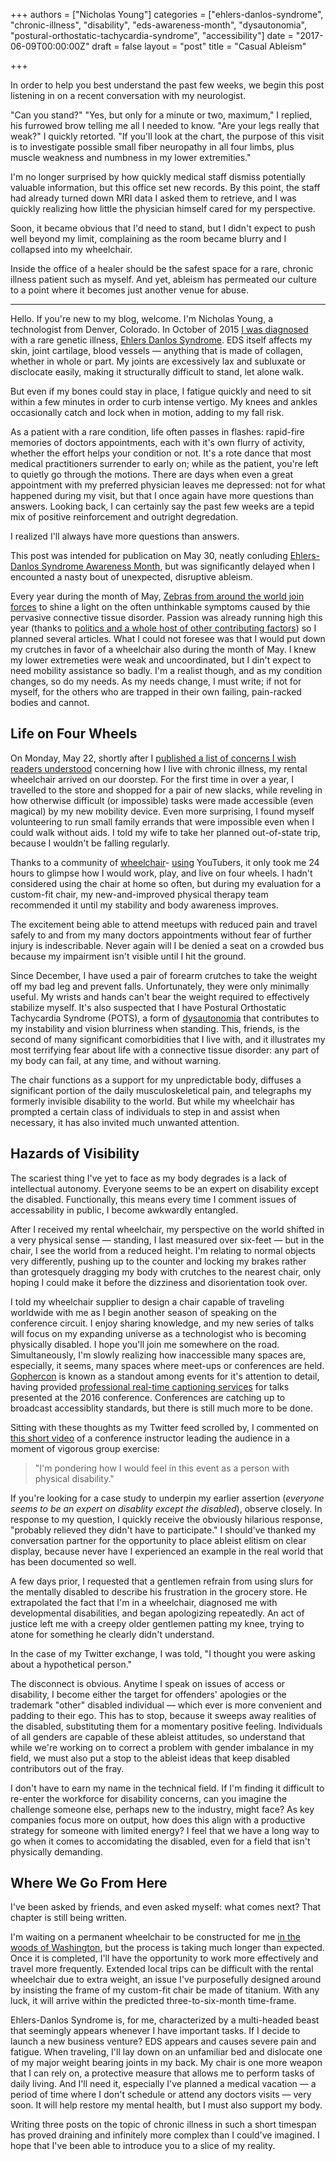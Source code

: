+++
authors = ["Nicholas Young"]
categories = ["ehlers-danlos-syndrome", "chronic-illness", "disability", "eds-awareness-month", "dysautonomia", "postural-orthostatic-tachycardia-syndrome", "accessibility"]
date = "2017-06-09T00:00:00Z"
draft = false
layout = "post"
title = "Casual Ableism"

+++

In order to help you best understand the past few weeks, we begin this post listening in on a recent conversation with my neurologist.

"Can you stand?" "Yes, but only for a minute or two, maximum," I replied, his
furrowed brow telling me all I needed to know. "Are your legs really that weak?" I quickly retorted.
"If you'll look at the chart, the purpose of this visit is to
investigate possible small fiber neuropathy in all four limbs, plus muscle
weakness and numbness in my lower extremities."

I'm no longer surprised by how quickly medical staff dismiss potentially
valuable information, but this office set new records. By this point, the staff
had already turned down MRI data I asked them to retrieve, and I was quickly
realizing how little the physician himself cared for my perspective.

Soon, it became obvious that I'd need to stand, but I didn't expect to push well beyond
my limit, complaining as the room became blurry and I collapsed into my
wheelchair.

Inside the office of a healer should be the safest space for a rare, chronic
illness patient such as myself. And yet, ableism has permeated our culture to a
point where it becomes just another venue for abuse.

---

Hello. If you're new to my blog, welcome. I'm Nicholas Young, a technologist
from Denver, Colorado. In October of 2015 [I was
diagnosed](/2016-05/life-on-the-inside/) with a rare genetic illness, [Ehlers
Danlos Syndrome](https://ehlers-danlos.org). EDS itself affects my skin, joint
cartilage, blood vessels &mdash; anything that is made of collagen, whether in
whole or part. My joints are excessively lax and subluxate or disclocate easily,
making it structurally difficult to stand, let alone walk.

But even if my bones could stay in place, I fatigue quickly and need to sit
within a few minutes in order to curb intense vertigo. My knees and ankles
occasionally catch and lock when in motion, adding to my fall risk.

As a patient with a rare condition, life often passes in flashes: rapid-fire
memories of doctors appointments, each with it's own flurry of activity,
whether the effort helps your condition or not. It's a rote dance
that most medical practitioners surrender to early on; while as the patient,
you're left to quietly go through the motions. There are days when even a great
appointment with my preferred physician leaves me depressed: not for what
happened during my visit, but that I once again have more questions than
answers. Looking back, I can certainly say the past few weeks are a tepid mix of
positive reinforcement and outright degredation.

I realized I'll always have more questions than answers.

This post was intended for publication on May 30, neatly conluding
[Ehlers-Danlos Syndrome Awareness Month](https://ehlers-danlos.com/dazzle/), but
was significantly delayed when I encounted a nasty bout of unexpected,
disruptive ableism.

Every year during the month of May, [Zebras from around the world join
forces](https://ehlers-danlos.com/dazzle/) to shine a light on the often
unthinkable symptoms caused by thie pervasive connective tissue disorder.
Passion was already running high this year (thanks to [politics and a whole host
of other contributing factors](/2017-05/becoming-disabled/)) so I planned
several articles. What I could not foresee was that I would put down my crutches
in favor of a wheelchair also during the month of May. I knew my lower
extremeties were weak and uncoordinated, but I din't expect to need mobility
assistance so badly. I'm a realist though, and as my condition changes, so do my
needs. As my needs change, I must write; if not for myself, for the others who
are trapped in their own failing, pain-racked bodies and cannot.

## Life on Four Wheels

On Monday, May 22, shortly after I [published a list of concerns I wish readers
understood](/2017-05/what-i-wish-you-understood-about-my-chronic-illness/)
concerning how I live with chronic illness, my rental wheelchair arrived on our
doorstep. For the first time in over a year, I travelled to the store and
shopped for a pair of new slacks, while reveling in how otherwise difficult (or
impossible) tasks were made accessible (even magical) by my new mobility device.
Even more surprising, I found myself volunteering to run small family errands
that were impossible even when I could walk without aids. I told my wife to
take her planned out-of-state trip, because I wouldn't be falling regularly.

Thanks to a community of [wheelchair](https://www.youtube.com/user/heycrip)-
[using](https://www.youtube.com/user/theannieelainey) YouTubers, it only took me
24 hours to glimpse how I would work, play, and live on four wheels. I hadn't
considered using the chair at home so often, but during my evaluation for a
custom-fit chair, my new-and-improved physical therapy team recommended it until
my stability and body awareness improves.

The excitement being able to attend meetups with reduced pain and travel
safely to and from my many doctors appointments without fear of further injury is
indescribable. Never again will I be denied a seat on a crowded bus because my
impairment isn't visible until I hit the ground.

Since December, I have used a pair of forearm crutches to take the weight off my
bad leg and prevent falls. Unfortunately, they were only minimally useful. My
wrists and hands can't bear the weight required to effectively stabilize
myself. It's also suspected that I have Postural Orthostatic Tachycardia
Syndrome (POTS), a form of
[dysautonomia](http://www.dysautonomiainternational.org/page.php?ID=30) that
contributes to my instability and vision blurriness when standing. This, friends,
is the second of many significant comorbidities that I live with, and it
illustrates my most terrifying fear about life with a connective tissue
disorder: any part of my body can fail, at any time, and without warning.

The chair functions as a support for my unpredictable body, diffuses a
significant portion of the daily musculoskeletical pain, and telegraphs my
formerly invisible disability to the world. But while my wheelchair has prompted
a certain class of individuals to step in and assist when necessary, it has also
invited much unwanted attention.

## Hazards of Visibility

The scariest thing I've yet to face as my body degrades is a lack of intellectual
autonomy. Everyone seems to be an expert on disability except the disabled.
Functionally, this means every time I comment issues of accessability in public,
I become awkwardly entangled.

After I received my rental wheelchair, my perspective on the world shifted in a
very physical sense &mdash; standing, I last measured over six-feet &mdash; but
in the chair, I see the world from a reduced height. I'm relating to normal
objects very differently, pushing up to the counter and locking my brakes rather
than grotesquely dragging my body with crutches to the nearest chair, only
hoping I could make it before the dizziness and disorientation took over.

I told my wheelchair supplier to design a chair capable of traveling worldwide
with me as I begin another season of speaking on the conference circuit. I enjoy
sharing knowledge, and my new series of talks will focus on my expanding
universe as a technologist who is becoming physically disabled. I hope you'll
join me somewhere on the road. Simultaneously, I'm slowly realizing how
inaccessible many spaces are, especially, it seems, many spaces where meet-ups
or conferences are held. [Gophercon](https://gophercon.com) is known as a
standout among events for it's attention to detail, having provided
[professional real-time captioning
services](https://twitter.com/gophercon/status/753604502268149760) for talks
presented at the 2016
conference. Conferences are catching up to broadcast accessiblity standards,
but there is still much more to be done.

Sitting with these thoughts as my Twitter feed scrolled by, I commented on [this
short video](https://twitter.com/nicholaswyoung/status/867220778043002884) of a
conference instructor leading the audience in a moment of vigorous group
exercise:

> "I'm pondering how I would feel in this event as a person with physical
> disability."

If you're looking for a case study to underpin my earlier assertion (*everyone
seems to be an expert on disablity except the disabled*), observe closely. In
response to my question, I quickly receive the obviously hilarious response,
"probably relieved they didn't have to participate." I should've thanked my
conversation partner for the opportunity to place ableist elitism on clear
display, because never have I experienced an example in the real world
that has been documented so well.

A few days prior, I requested that a gentlemen refrain from using slurs for the
mentally disabled to describe his frustration in the grocery store. He
extrapolated the fact that I'm in a wheelchair, diagnosed me with developmental
disabilities, and began apologizing repeatedly. An act of justice left me with a
creepy older gentlemen patting my knee, trying to atone for something he clearly didn't understand.

In the case of my Twitter exchange, I was told, "I thought you were asking about
a hypothetical person."

The disconnect is obvious. Anytime I speak on issues of access or disability,
I become either the target for offenders' apologies or the trademark "other"
disabled individual &mdash; which ever is more convenient and padding to their
ego. This has to stop, because it sweeps away realities of the disabled,
substituting them for a momentary positive feeling. Individuals of all genders are
capable of these ableist attitudes, so understand that while we're working on to
correct a problem with gender imbalance in my field, we must also put a stop to
the ableist ideas that keep disabled contributors out of the fray.

I don't have to earn my name in the technical field. If I'm finding it difficult
to re-enter the workforce for disability concerns, can you imagine the challenge
someone else, perhaps new to the industry, might face? As key companies focus
more on output, how does this align with a productive strategy for someone with
limited energy? I feel that we have a long way to go when it comes to
accomidating the disabled, even for a field that isn't physically
demanding.

## Where We Go From Here

I've been asked by friends, and even asked myself: what comes next? That chapter
is still being written.

I'm waiting on a permanent wheelchair to be constructed for me [in the woods of
Washington](https://permobilus.com/products/manual-wheelchairs-by-tilite/), but
the process is taking much longer than expected. Once it is completed, I'll have
the opportunity to work more effectively and travel more frequently. Extended local trips can be difficult
with the rental wheelchair due to extra weight, an issue I've purposefully designed around
by insisting the frame of my custom-fit chair be made of titanium. With any luck, it will arrive within
the predicted three-to-six-month time-frame.

Ehlers-Danlos Syndrome is, for me, characterized by a multi-headed beast that
seemingly appears whenever I have important tasks. If I decide to launch a new
business venture? EDS appears and causes severe pain and fatigue. When
traveling, I'll lay down on an unfamiliar bed and dislocate one of my major
weight bearing joints in my back. My chair is one more weapon that I can rely
on, a protective measure that allows me to perform tasks of daily living. And
I'll need it, especially I've planned a medical vacation &mdash; a period of time where I
don't schedule or attend any doctors visits &mdash; very soon. It will
help restore my mental health, but I must also support my body.

Writing three posts on the topic of chronic illness in such a short timespan has
proved draining and infinitely more complex than I could've imagined. I hope
that I've been able to introduce you to a slice of my reality.
